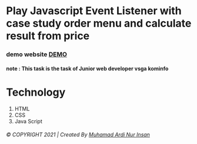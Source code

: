 # Play Javascript Event Listener with case study order menu and calculate result from price
### demo website [DEMO](https://ardinur03.github.io/play-with-java-script)
#### note : This task is the task of Junior web developer vsga kominfo

# Technology
1. HTML
2. CSS
3. Java Script


###### © COPYRIGHT 2021  |  Created By <a href="https://www.ardinur.engineer" target="_blank"> Muhamad Ardi Nur Insan </a>

